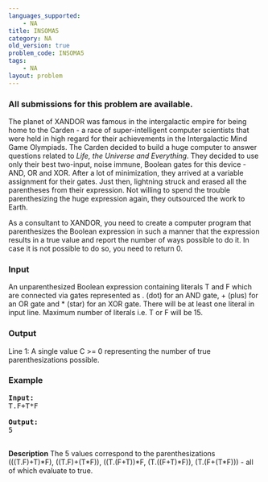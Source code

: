 ```yaml
---
languages_supported:
    - NA
title: INSOMA5
category: NA
old_version: true
problem_code: INSOMA5
tags:
    - NA
layout: problem
---
```

###  All submissions for this problem are available. 

The planet of XANDOR was famous in the intergalactic empire for being home to the Carden - a race of super-intelligent computer scientists that were held in high regard for their achievements in the Intergalactic Mind Game Olympiads. The Carden decided to build a huge computer to answer questions related to *Life, the Universe and Everything*. They decided to use only their best two-input, noise immune, Boolean gates for this device - AND, OR and XOR. After a lot of minimization, they arrived at a variable assignment for their gates. Just then, lightning struck and erased all the parentheses from their expression. Not willing to spend the trouble parenthesizing the huge expression again, they outsourced the work to Earth.

As a consultant to XANDOR, you need to create a computer program that parenthesizes the Boolean expression in such a manner that the expression results in a true value and report the number of ways possible to do it. In case it is not possible to do so, you need to return 0.

### Input

An unparenthesized Boolean expression containing literals T and F which are connected via gates represented as . (dot) for an AND gate, + (plus) for an OR gate and \* (star) for an XOR gate. There will be at least one literal in input line. Maximum number of literals i.e. T or F will be 15.

### Output

Line 1: A single value C &gt;= 0 representing the number of true parenthesizations possible.

### Example

<pre>
<b>Input:</b>
T.F+T*F

<b>Output:</b>
5

</pre>
**Description**
The 5 values correspond to the parenthesizations (((T.F)+T)\*F), ((T.F)+(T\*F)), ((T.(F+T))\*F, (T.((F+T)\*F)), (T.(F+(T\*F))) - all of which evaluate to true.
